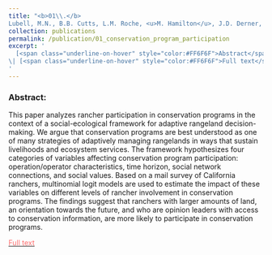 ```yaml
---
title: "<b>01\\.</b> 
Lubell, M.N., B.B. Cutts, L.M. Roche, <u>M. Hamilton</u>, J.D. Derner, E. Kachergis, and K.W. Tate. 2013. **Conservation Program Participation and Adaptive Rangeland Decision-Making**. Rangeland Ecology and Management. 66(6):609–620."
collection: publications
permalink: /publication/01_conservation_program_participation
excerpt: '
  [<span class="underline-on-hover" style="color:#FF6F6F">Abstract</span>](../publication/01_conservation_program_participation)
\| [<span class="underline-on-hover" style="color:#FF6F6F">Full text</span>](http://www.bioone.org/doi/abs/10.2111/rem-d-13-00025.1)
'
---
```


### Abstract:
This paper analyzes rancher participation in conservation programs in the context of a social-ecological framework for adaptive rangeland decision-making. We argue that conservation programs are best understood as one of many strategies of adaptively managing rangelands in ways that sustain livelihoods and ecosystem services. The framework hypothesizes four categories of variables affecting conservation program participation: operation/operator characteristics, time horizon, social network connections, and social values. Based on a mail survey of California ranchers, multinomial logit models are used to estimate the impact of these variables on different levels of rancher involvement in conservation programs. The findings suggest that ranchers with larger amounts of land, an orientation towards the future, and who are opinion leaders with access to conservation information, are more likely to participate in conservation programs.

[<span class="underline-on-hover" style="color:#FF6F6F">Full text</span>](http://www.bioone.org/doi/abs/10.2111/rem-d-13-00025.1)

